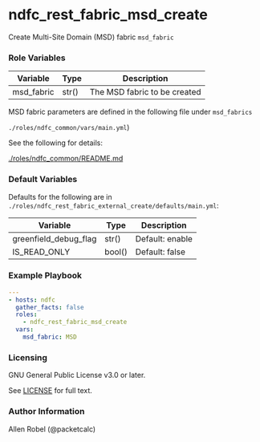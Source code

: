 # ndfc_rest_fabric_msd_create

Create Multi-Site Domain (MSD) fabric ``msd_fabric``

### Role Variables

Variable        | Type  | Description
----------------|-------|----------------------------------------
msd_fabric      | str() | The MSD fabric to be created

MSD fabric parameters are defined in the following file under ``msd_fabrics``

``./roles/ndfc_common/vars/main.yml``)

See the following for details:

[./roles/ndfc_common/README.md](https://github.com/allenrobel/ndfc-roles/tree/master/roles/ndfc_common/README.md)

### Default Variables

Defaults for the following are in ``./roles/ndfc_rest_fabric_external_create/defaults/main.yml``:

Variable              | Type   | Description
----------------------|--------|----------------------------------------
greenfield_debug_flag | str()  | Default: enable
IS_READ_ONLY          | bool() | Default: false

### Example Playbook

```yaml
---
- hosts: ndfc
  gather_facts: false
  roles:
    - ndfc_rest_fabric_msd_create
  vars:
    msd_fabric: MSD
```

### Licensing

GNU General Public License v3.0 or later.

See [LICENSE](https://www.gnu.org/licenses/gpl-3.0.txt) for full text.

### Author Information

Allen Robel (@packetcalc)
